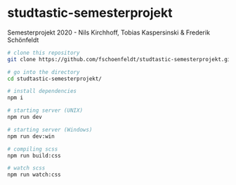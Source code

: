 # studtastic-semesterprojekt
Semesterprojekt 2020 - Nils Kirchhoff, Tobias Kaspersinski &amp; Frederik Schönfeldt

```bash
# clone this repository
git clone https://github.com/fschoenfeldt/studtastic-semesterprojekt.git

# go into the directory
cd studtastic-semesterprojekt/

# install dependencies
npm i

# starting server (UNIX)
npm run dev

# starting server (Windows)
npm run dev:win

# compiling scss
npm run build:css

# watch scss
npm run watch:css
```